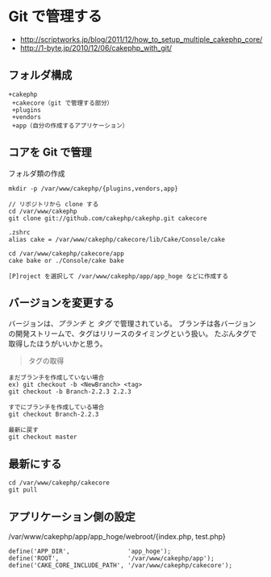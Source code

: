 # Git で管理する

- <http://scriptworks.jp/blog/2011/12/how_to_setup_multiple_cakephp_core/>
- <http://1-byte.jp/2010/12/06/cakephp_with_git/>

## フォルダ構成

```
+cakephp
 +cakecore（git で管理する部分）
 +plugins
 +vendors
 +app（自分の作成するアプリケーション）
```


## コアを Git で管理

フォルダ類の作成

```
mkdir -p /var/www/cakephp/{plugins,vendors,app}

// リポジトリから clone する
cd /var/www/cakephp
git clone git://github.com/cakephp/cakephp.git cakecore

.zshrc
alias cake = /var/www/cakephp/cakecore/lib/Cake/Console/cake

cd /var/www/cakephp/cakecore/app
cake bake or ./Console/cake bake

[P]roject を選択して /var/www/cakephp/app/app_hoge などに作成する
```

## バージョンを変更する

バージョンは、*ブランチ* と *タグ* で管理されている。
ブランチは各バージョンの開発ストリームで、タグはリリースのタイミングという扱い。
たぶんタグで取得したほうがいいかと思う。

> タグの取得

```
まだブランチを作成していない場合
ex) git checkout -b <NewBranch> <tag>
git checkout -b Branch-2.2.3 2.2.3

すでにブランチを作成している場合
git checkout Branch-2.2.3

最新に戻す
git checkout master
```

## 最新にする

```
cd /var/www/cakephp/cakecore
git pull
```

## アプリケーション側の設定

/var/www/cakephp/app/app_hoge/webroot/{index.php, test.php}
```
define('APP_DIR', 				 'app_hoge');
define('ROOT', 					 '/var/www/cakephp/app');
define('CAKE_CORE_INCLUDE_PATH', '/var/www/cakephp/cakecore');
```











